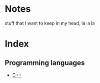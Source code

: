 # Notes
stuff that I want to keep in my head, la la la

# Index

## Programming languages

- [C++](./cpp/INDEX.md)